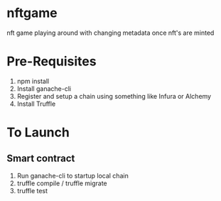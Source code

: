 # nftgame
nft game playing around with changing metadata once nft's are minted

# Pre-Requisites

1. npm install 
2. Install ganache-cli
3. Register and setup a chain using something like Infura or Alchemy
4. Install Truffle


# To Launch


## Smart contract
1. Run ganache-cli to startup local chain
2. truffle compile / truffle migrate
3. truffle test

